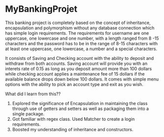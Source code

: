 # MyBankingProjet
This banking project is completely based on the concept of inheritance, encapsulation and polymorphism without any database connection which has simple login 
requirements. The requirements for username are one uppercase, one lowercase and one number, with a length ranged from  8 -15 characters and the 
password has to be in the range of 8-15 characters with at least one uppercase, one lowercase, a number and a special characters. 

It consists of Saving and Checking account with the ability to deposit and withdraw from both accounts. Saving account will provide you with an interets rate of 0.15 as long as 
you deposit amount more than 100 dollars while 
checking account applies a maintenance fee of 15 dollars if the available balance drops down below 100 dollars.
It comes with simple menu options with the ability to pick an account type and exit as you wish.

What did I learn from this??
1. Explored the significance of Encapsulation in maintaining the class through use of getters and setters as well as packaging them into a single package.
2. Got familiar with regex class. Used Matcher to create a login requirements.
3. Boosted my understanding of inheritance and constructors.

